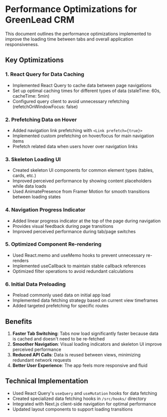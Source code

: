 # Performance Optimizations for GreenLead CRM

This document outlines the performance optimizations implemented to improve the loading time between tabs and overall application responsiveness.

## Key Optimizations

### 1. React Query for Data Caching
- Implemented React Query to cache data between page navigations
- Set up optimal caching times for different types of data (staleTime: 60s, cacheTime: 5min)
- Configured query client to avoid unnecessary refetching (refetchOnWindowFocus: false)

### 2. Prefetching Data on Hover
- Added navigation link prefetching with `<Link prefetch={true}>`
- Implemented custom prefetching on hover/focus for main navigation items
- Prefetch related data when users hover over navigation links

### 3. Skeleton Loading UI
- Created skeleton UI components for common element types (tables, cards, etc.)
- Improved perceived performance by showing content placeholders while data loads
- Used AnimatePresence from Framer Motion for smooth transitions between loading states

### 4. Navigation Progress Indicator
- Added linear progress indicator at the top of the page during navigation
- Provides visual feedback during page transitions
- Improved perceived performance during tab/page switches

### 5. Optimized Component Re-rendering
- Used React.memo and useMemo hooks to prevent unnecessary re-renders
- Implemented useCallback to maintain stable callback references
- Optimized filter operations to avoid redundant calculations

### 6. Initial Data Preloading
- Preload commonly used data on initial app load
- Implemented data fetching strategy based on current view timeframes
- Added targeted prefetching for specific routes

## Benefits

1. **Faster Tab Switching**: Tabs now load significantly faster because data is cached and doesn't need to be re-fetched
2. **Smoother Navigation**: Visual loading indicators and skeleton UI improve perceived performance
3. **Reduced API Calls**: Data is reused between views, minimizing redundant network requests
4. **Better User Experience**: The app feels more responsive and fluid

## Technical Implementation

- Used React Query's `useQuery` and `useMutation` hooks for data fetching
- Created specialized data fetching hooks in `/src/hooks/` directory
- Integrated with Next.js client-side navigation for optimal performance
- Updated layout components to support loading transitions 